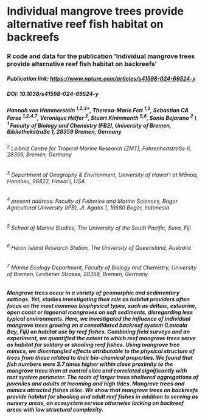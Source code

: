# Individual mangrove trees provide alternative reef fish habitat on backreefs
### R code and data for the publication 'Individual mangrove trees provide alternative reef fish habitat on backreefs' 

##### Publication link: https://www.nature.com/articles/s41598-024-69524-y
##### DOI: 10.1038/s41598-024-69524-y

##### Hannah von Hammerstein <sup>1,2,3*</sup>, Theresa-Marie Fett <sup>1,2</sup>, Sebastian CA Ferse <sup>1,2,4,7</sup>, Véronique Helfer <sup>2</sup>, Stuart Kininmonth <sup>5,6</sup>, Sonia Bejarano <sup>2</sup>  \ <sup>1</sup> Faculty of Biology and Chemistry (FB2), University of Bremen, Bibliothekstraße 1, 28359 Bremen, Germany
###### <sup>2</sup> Leibniz Centre for Tropical Marine Research (ZMT), Fahrenheitstraße 6, 28359, Bremen, Germany
###### <sup>3</sup> Department of Geography & Environment, University of Hawai’i at Mānoa, Honolulu, 96822, Hawai’i, USA
###### <sup>4</sup> present address: Faculty of Fisheries and Marine Sciences, Bogor Agricultural University (IPB), Jl. Agatis 1, 16680 Bogor, Indonesia
###### <sup>5</sup> School of Marine Studies, The University of the South Pacific, Suva, Fiji
###### <sup>6</sup> Heron Island Research Station, The University of Queensland, Australia
###### <sup>7</sup> Marine Ecology Department, Faculty of Biology and Chemistry, University of Bremen, Leobener Strasse, 28359, Bremen, Germany

##### Mangrove trees occur in a variety of geomorphic and sedimentary settings. Yet, studies investigating their role as habitat providers often focus on the most common biophysical types, such as deltaic, estuarine, open coast or lagoonal mangroves on soft sediments, disregarding less typical environments. Here, we investigated the influence of individual mangrove trees growing on a consolidated backreef system (Laucala Bay, Fiji) on habitat use by reef fishes. Combining field surveys and an experiment, we quantified the extent to which reef mangrove trees serve as habitat for solitary or shoaling reef fishes. Using mangrove tree mimics, we disentangled effects attributable to the physical structure of trees from those related to their bio-chemical properties. We found that fish numbers were 3.7 times higher within close proximity to the mangrove trees than at control sites and correlated significantly with root system perimeter. The roots of larger trees sheltered aggregations of juveniles and adults at incoming and high tides. Mangrove trees and mimics attracted fishes alike. We show that mangrove trees on backreefs provide habitat for shoaling and adult reef fishes in addition to serving as nursery areas, an ecosystem service otherwise lacking on backreef areas with low structural complexity.
